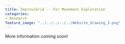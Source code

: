 ```yaml
---
title: ImproviGrid -- For Movement Exploration
categories:
- Research
feature_image: "../../../../../Website_drawing_3.png"
---
```


More information coming soon!
